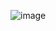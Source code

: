 ![image](https://github.com/almogklein/JobAlertch/assets/90964565/6abf5e0b-c84d-40d2-bddb-ce8edfbdd026)
